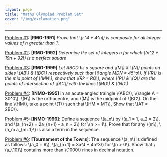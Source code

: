 ```yaml
---
layout: page
title: "Maths Olympiad Problem Set"
cover: "/img/exclamation.png"
---
```


---

[Problem #1](problem-1): **[RMO-1991]** *Prove that \\(n^4 + 4^n\\) is composite for all integer values of n greater than 1.* 

[Problem #2](problem-2): **[RMO-1992]** *Determine the set of integers n for which \\(n^2 + 19n + 92\\) is a perfect square*

[Problem #3](problem-3): **[RMO-1999]** *Let ABCD be a square and \\(M\\) & \\(N\\) points on sides \\(AB\\) & \\(BC\\) respectively such that \\(\angle MDN = 45^o\\). If \\(R\\) is the mid point of \\(MN\\), show that \\(RP = RQ\\), where \\(P\\) & \\(Q\\) are the points of intersection of \\(AC\\) with the lines \\(MD\\) & \\(ND\\)*

[Problem #4](problem-4): **[INMO-1995]** In an acute-angled traingle \\(ABC\\), \\(\angle A = 30^0\\), \\(H\\) is the orthocentre, and \\(M\\) is the midpoint of \\(BC\\). On the line \\(HM\\), take a point \\(T\\) such that \\(HM = MT\\). Show that \\(AT = 2BC\\).

[Problem #5](problem-5): **[INMO-1996]**: Define a sequence \\(a_n\\) by \\(a_1 = 1, a_2 = 2\\), and \\(a_{n+2} = 2a_{n+1} - a_n + 2\\) for \\(n >= 1\\). Prove that for any \\(m\\), \\(a_m a_{m+1}\\) is also a term in the sequence.

[Problem #6](problem-6): **[Tournament of the Towns]**: The sequence \\(a_n\\) is defined as follows: \\(a_0 = 9\\), \\(a_{n+1} = 3a^4 + 4a^3\\) for \\(n > 0\\). Show that \\(a_{10}\\) contains more than \\(1000\\) nines in decimal notation.

